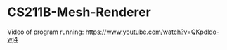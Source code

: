 CS211B-Mesh-Renderer
====================

Video of program running: https://www.youtube.com/watch?v=QKpdldo-wj4
